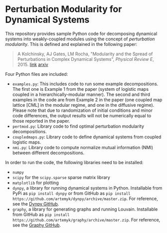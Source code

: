 # Perturbation Modularity for Dynamical Systems

This repository provides sample Python code for decomposing dynamical systems into weakly-coupled modules using the concept of *perturbation modularity*. This is defined and explained in the following paper:

> A Kolchinsky, AJ Gates, LM Rocha, "Modularity and the Spread of Perturbations in Complex Dynamical Systems", *Physical Review E*, 2015. [link](http://journals.aps.org/pre/abstract/10.1103/PhysRevE.92.060801) [arxiv](http://arxiv.org/abs/1509.04386)

Four Python files are included:
* `examples.py`: This includes code to run some example decompositions.  The first one is Example 1 from the paper (system of logistic maps coupled in a hierarchically-modular manner).  The second and third examples in the code are from Example 2 in the paper (one coupled map lattice [CML] in the modular regime, and one in the diffusive regime).  Please note that due to randomization of initial conditions and minor code differences, the output results will not be numerically equal to those reported in the paper.
* `pertmod.py`: Library code to find optimal perturbation modularity decompositions.
* `coupledmaps.py`: Library code to define dynamical systems from coupled logistic maps.
* `nmi.py`: Library code to compute normalize mutual information (NMI) between different decompositions.

In order to run the code, the following libraries need to be installed:
* `numpy`
* `scipy` for the `scipy.sparse` sparse matrix library
* `matplotlib` for plotting
* `dynpy`, a library for running dynamical systems in Python. Installable from PyPi as `pip install dynpy` or from GitHub as `pip install https://github.com/artemyk/dynpy/archive/master.zip`. For reference, see the [Dynpy GitHub](https://github.com/artemyk/dynpy).
* `graphy`, a library for generating graphs and running Louvain.  Installable from GitHub as `pip install https://github.com/artemyk/graphy/archive/master.zip`.  For reference, see the [Graphy GitHub](https://github.com/artemyk/graphy).

